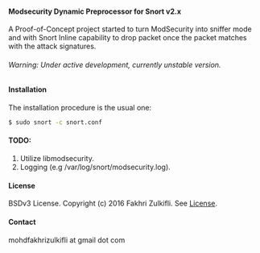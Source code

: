 #### Modsecurity Dynamic Preprocessor for Snort v2.x
A Proof-of-Concept project started to turn ModSecurity into sniffer mode and with Snort Inline capability to drop packet once the packet matches with the attack signatures.

###### Warning: Under active development, currently unstable version.

#### Installation
The installation procedure is the usual one:
```Bash
$ sudo snort -c snort.conf
```

#### TODO:
1. Utilize libmodsecurity.
2. Logging (e.g /var/log/snort/modsecurity.log).

#### License

BSDv3 License. Copyright (c) 2016 Fakhri Zulkifli. See [License](https://github.com/d0lph1n98/Snort-ModSec-CRS-Parser/blob/master/LICENSE).

#### Contact

mohdfakhrizulkifli at gmail dot com
